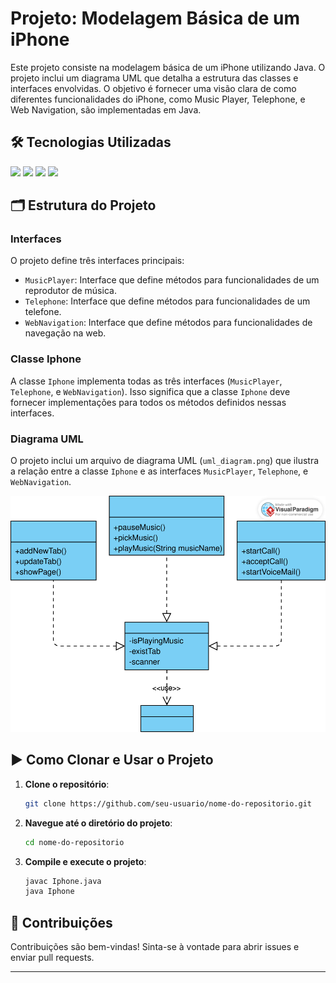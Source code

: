 # Projeto: Modelagem Básica de um iPhone

Este projeto consiste na modelagem básica de um iPhone utilizando Java. O projeto inclui um diagrama UML que detalha a estrutura das classes e interfaces envolvidas. O objetivo é fornecer uma visão clara de como diferentes funcionalidades do iPhone, como Music Player, Telephone, e Web Navigation, são implementadas em Java.

## 🛠 Tecnologias Utilizadas

<a href="https://skillicons.dev"><img src="https://skillicons.dev/icons?i=java" /></a>
<a href="https://skillicons.dev"><img src="https://skillicons.dev/icons?i=git" /></a>
<a href="https://skillicons.dev"><img src="https://skillicons.dev/icons?i=github" /></a>
<a href="https://skillicons.dev"><img src="https://skillicons.dev/icons?i=vscode" /></a>

## 🗂️ Estrutura do Projeto

### Interfaces

O projeto define três interfaces principais:

- `MusicPlayer`: Interface que define métodos para funcionalidades de um reprodutor de música.
- `Telephone`: Interface que define métodos para funcionalidades de um telefone.
- `WebNavigation`: Interface que define métodos para funcionalidades de navegação na web.

### Classe Iphone

A classe `Iphone` implementa todas as três interfaces (`MusicPlayer`, `Telephone`, e `WebNavigation`). Isso significa que a classe `Iphone` deve fornecer implementações para todos os métodos definidos nessas interfaces.

### Diagrama UML

O projeto inclui um arquivo de diagrama UML (`uml_diagram.png`) que ilustra a relação entre a classe `Iphone` e as interfaces `MusicPlayer`, `Telephone`, e `WebNavigation`.

![Diagrama UML](IphoneUML.svg)

## ▶️ Como Clonar e Usar o Projeto

1. **Clone o repositório**:

    ```sh
    git clone https://github.com/seu-usuario/nome-do-repositorio.git
    ```

2. **Navegue até o diretório do projeto**:

    ```sh
    cd nome-do-repositorio
    ```

3. **Compile e execute o projeto**:

    ```sh
    javac Iphone.java
    java Iphone
    ```

## 🤝 Contribuições

Contribuições são bem-vindas! Sinta-se à vontade para abrir issues e enviar pull requests.

---


